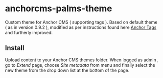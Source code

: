 # anchorcms-palms-theme

Custom theme for Anchor CMS ( supporting tags ). Based on default theme ( as in version 0.9.2 ),
modified as per instructions found here [Anchor Tags](https://github.com/ntdb/anchor-tags) and furtherly improved.


## Install

Upload content to your Anchor CMS themes folder. When logged as admin , go to *Extend* page, 
choose *Site metadata* from menu and finally select the new theme from the drop down list at
the bottom of the page.
